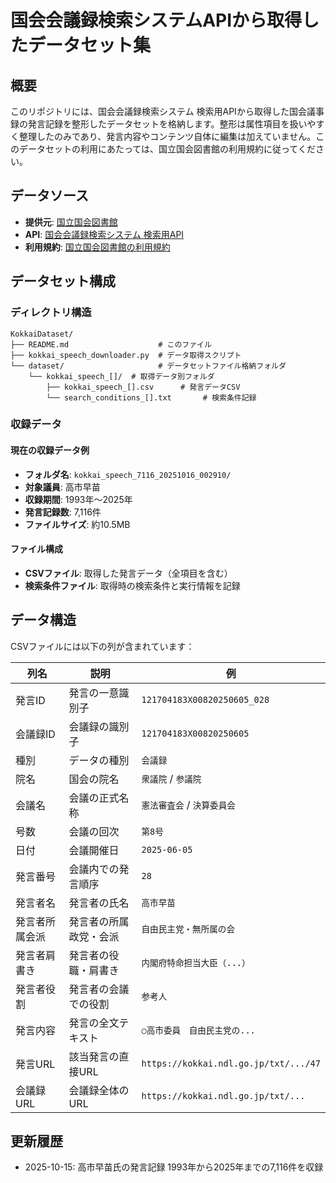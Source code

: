 # 国会会議録検索システムAPIから取得したデータセット集

## 概要

このリポジトリには、国会会議録検索システム 検索用APIから取得した国会議事録の発言記録を整形したデータセットを格納します。整形は属性項目を扱いやすく整理したのみであり、発言内容やコンテンツ自体に編集は加えていません。このデータセットの利用にあたっては、国立国会図書館の利用規約に従ってください。

## データソース

- **提供元**: [国立国会図書館](https://www.ndl.go.jp/)
- **API**: [国会会議録検索システム 検索用API](https://kokkai.ndl.go.jp/api.html)
- **利用規約**: [国立国会図書館の利用規約](https://www.ndl.go.jp/jp/sitepolicy/terms.html)

## データセット構成

### ディレクトリ構造
```
KokkaiDataset/
├── README.md                    # このファイル
├── kokkai_speech_downloader.py  # データ取得スクリプト
└── dataset/                     # データセットファイル格納フォルダ
    └── kokkai_speech_[]/  # 取得データ別フォルダ
        ├── kokkai_speech_[].csv      # 発言データCSV
        └── search_conditions_[].txt       # 検索条件記録
```

### 収録データ

#### 現在の収録データ例
- **フォルダ名**: `kokkai_speech_7116_20251016_002910/`
- **対象議員**: 高市早苗
- **収録期間**: 1993年〜2025年
- **発言記録数**: 7,116件
- **ファイルサイズ**: 約10.5MB

#### ファイル構成
- **CSVファイル**: 取得した発言データ（全項目を含む）
- **検索条件ファイル**: 取得時の検索条件と実行情報を記録

## データ構造

CSVファイルには以下の列が含まれています：

| 列名 | 説明 | 例 |
|------|------|-----|
| 発言ID | 発言の一意識別子 | `121704183X00820250605_028` |
| 会議録ID | 会議録の識別子 | `121704183X00820250605` |
| 種別 | データの種別 | `会議録` |
| 院名 | 国会の院名 | `衆議院` / `参議院` |
| 会議名 | 会議の正式名称 | `憲法審査会` / `決算委員会` |
| 号数 | 会議の回次 | `第8号` |
| 日付 | 会議開催日 | `2025-06-05` |
| 発言番号 | 会議内での発言順序 | `28` |
| 発言者名 | 発言者の氏名 | `高市早苗` |
| 発言者所属会派 | 発言者の所属政党・会派 | `自由民主党・無所属の会` |
| 発言者肩書き | 発言者の役職・肩書き | `内閣府特命担当大臣（...）` |
| 発言者役割 | 発言者の会議での役割 | `参考人` |
| 発言内容 | 発言の全文テキスト | `○高市委員　自由民主党の...` |
| 発言URL | 該当発言の直接URL | `https://kokkai.ndl.go.jp/txt/.../47` |
| 会議録URL | 会議録全体のURL | `https://kokkai.ndl.go.jp/txt/...` |

## 更新履歴

- 2025-10-15: 高市早苗氏の発言記録 1993年から2025年までの7,116件を収録
